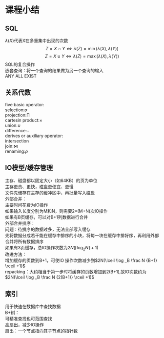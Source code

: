 # 课程小结

## SQL

$\lambda(X)$代表X在多重集中出现的次数
$$
Z=X \cap Y \iff \lambda(Z)=\min(\lambda(X),\lambda(Y))
$$
$$
Z=X \cup Y \iff \lambda(Z)=\max(\lambda(X),\lambda(Y))
$$
SQL的复合操作  
嵌套查询：将一个查询的结果做为另一个查询的输入  
ANY ALL EXIST  

## 关系代数

five basic operator:  
selection:$\sigma$  
projection:$\prod$  
cartesin product:$\times$  
union:$\cup$  
difference:$-$  
derives or auxiliary operator:  
intersection  
join:$\Join$  
renaming:$\rho$  

## IO模型/缓存管理

主存、磁盘都以固定大小（如64KB）的页为单位  
主存更贵、更快，磁盘更便宜、更慢  
文件先储存在主存的缓冲区中，再批量写入磁盘  
外部合并：  
主要时间花费为IO操作  
如果输入长度分别为M和N，则需要2*(M+N)次IO操作  
如果有B页缓存，可以对B+1列数据进行合并  
外部合并排序：  
问题：待排序的数据过多，无法全部写入缓存  
先将数据分成若干能在缓存中排序的小块，将每一块在缓存中排好序，再利用外部合并将所有数据排序  
如果有3页缓存，总IO操作次数为$2N(\lceil \log _2 N \rceil +1)$  
改进方法：  
增加缓存的页数到B+1，可使IO 操作次数减少到$2N(\lceil \log _B \frac N {B+1} \rceil +1)$  
repacking：大约相当于第一步时将缓存的页数增加到2(B+1),故IO次数约为$2N(\lceil \log _B \frac N {2(B+1)} \rceil +1)$  

## 索引

用于快速在数据库中查找数据  
B+树：  
可精准查找也可范围查找  
高扇出，减少IO操作  
扇出：一个节点指向其子节点的指针数  
